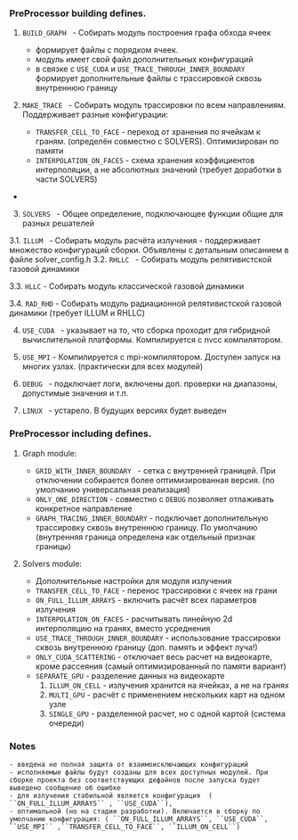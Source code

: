 ### PreProcessor building defines.

1. ```BUILD_GRAPH ```   - Собирать модуль построения графа обхода ячеек
    - формирует файлы с порядком ячеек. 
    - модуль имеет свой файл дополнительных конфигураций
    - в связке с ``USE_CUDA`` и ``USE_TRACE_THROUGH_INNER_BOUNDARY `` формирует дополнительные файлы с трассировкой сквозь внутреннюю границу

2. ```MAKE_TRACE ```    - Собирать модуль трассировки по всем направлениям. Поддерживает разные конфигурации:
    -   ``TRANSFER_CELL_TO_FACE``   - переход от хранения по ячейкам к граням. (определён совместно с SOLVERS). Оптимизирован по памяти
    -   ``INTERPOLATION_ON_FACES``  - схема хранения коэффициентов интерполяции, а не абсолютных значений (требует доработки в части SOLVERS)
- 
3. ```SOLVERS ```       - Общее определение, подключающее функции общие для разных решателей

3.1. ```ILLUM ```       - Собирать модуль расчёта излучения
    - поддерживает множество конфигураций сборки. Объявлены с детальным описанием в файле solver_config.h
3.2. ```RHLLC ```       - Собирать модуль релятивистской газовой динамики

3.3. ```HLLC```         - Собирать модуль классической газовой динамики

3.4. ```RAD_RHD```       - Собирать модуль радиационной релятивистской газовой динамики (требует ILLUM и RHLLC)

4. ```USE_CUDA ```      - указывает на то, что сборка проходит для гибридной вычислительной платформы. Компилируется с nvcc компилятором.
5. ```USE_MPI```        - Компилируется с mpi-компилятором. Доступен запуск на многих узлах. (практически для всех модулей)

6. ```DEBUG ```         - подключает логи, включены доп. проверки на диапазоны, допустимые значения и т.п.
7. ```LINUX ```         - устарело. В будущих версиях будет выведен


### PreProcessor including defines.

1. Graph module: 
    - ``GRID_WITH_INNER_BOUNDARY ``     - сетка с внутренней границей. При отключении собирается более оптимизированная версия. (по умолчанию универсальная реализация)
    - ``ONLY_ONE_DIRECTION``            - совместно с ``DEBUG`` позволяет отлаживать конкретное направление
    - ``GRAPH_TRACING_INNER_BOUNDARY``  -  подключает дополнительную трассировку сквозь внутреннюю границу. По умолчанию (внутренняя граница определена как отдельный признак границы)

2. Solvers module:
    - Дополнительные настройки для модуля излучения
    - ``TRANSFER_CELL_TO_FACE``            - перенос трассировки с ячеек на грани
    - ``ON_FULL_ILLUM_ARRAYS``             - включить расчёт всех параметров излучения
    - ``INTERPOLATION_ON_FACES``           - расчитывать линейную 2d интерполяцию на гранях, вместо усреднения
    - ``USE_TRACE_THROUGH_INNER_BOUNDARY`` - использование трассировки сквозь внутреннюю границу (доп. память и эффект луча!)
    - ``ONLY_CUDA_SCATTERING``             - отключает весь расчет на видеокарте, кроме рассеяния (самый оптимизированный по памяти вариант)
    - ``SEPARATE_GPU``                     - разделение данных на видеокарте
        1. ``ILLUM_ON_CELL``                    - излучения хранится на ячейках, а не на гранях
        2. ``MULTI_GPU``                        - расчёт с применением нескольких карт на одном узле
        3. ``SINGLE_GPU``                       - разделенной расчет, но с одной картой (система очереди)


### Notes
    - введена не полная защита от взаимоисключающих конфигураций
    - исполняемые файлы будут созданы для всех доступных модулей. При сборке проекта без соответствующих дефайнов после запуска будет выведено сообщение об ошибке
    - для излучения стабильной является конфигурация  ( ``ON_FULL_ILLUM_ARRAYS`` , ``USE_CUDA``),
    - оптимальной (но на стадии разработки). Включается в сборку по умолчанию конфигурация: ( ``ON_FULL_ILLUM_ARRAYS``, ``USE_CUDA``, ``USE_MPI`` ,``TRANSFER_CELL_TO_FACE``, ``ILLUM_ON_CELL``)